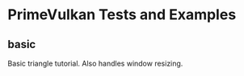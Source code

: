 # PrimeVulkan Tests and Examples

## basic

Basic triangle tutorial. Also handles window resizing.

